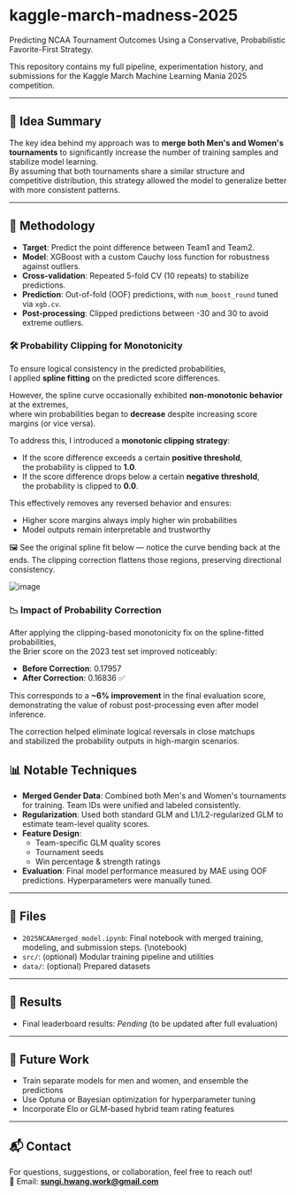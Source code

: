 # kaggle-march-madness-2025

Predicting NCAA Tournament Outcomes Using a Conservative, Probabilistic Favorite-First Strategy.

This repository contains my full pipeline, experimentation history, and submissions for the Kaggle March Machine Learning Mania 2025 competition.

---

## 🧠 Idea Summary

The key idea behind my approach was to **merge both Men's and Women's tournaments** to significantly increase the number of training samples and stabilize model learning.  
By assuming that both tournaments share a similar structure and competitive distribution, this strategy allowed the model to generalize better with more consistent patterns.

---

## 🔧 Methodology

- **Target**: Predict the point difference between Team1 and Team2.
- **Model**: XGBoost with a custom Cauchy loss function for robustness against outliers.
- **Cross-validation**: Repeated 5-fold CV (10 repeats) to stabilize predictions.
- **Prediction**: Out-of-fold (OOF) predictions, with `num_boost_round` tuned via `xgb.cv`.
- **Post-processing**: Clipped predictions between -30 and 30 to avoid extreme outliers.

### 🛠️ Probability Clipping for Monotonicity

To ensure logical consistency in the predicted probabilities,  
I applied **spline fitting** on the predicted score differences.

However, the spline curve occasionally exhibited **non-monotonic behavior** at the extremes,  
where win probabilities began to **decrease** despite increasing score margins (or vice versa).

To address this, I introduced a **monotonic clipping strategy**:

- If the score difference exceeds a certain **positive threshold**,  
  the probability is clipped to **1.0**.
- If the score difference drops below a certain **negative threshold**,  
  the probability is clipped to **0.0**.

This effectively removes any reversed behavior and ensures:

- Higher score margins always imply higher win probabilities
- Model outputs remain interpretable and trustworthy

🖼️ See the original spline fit below — notice the curve bending back at the ends.
The clipping correction flattens those regions, preserving directional consistency.

![image](https://github.com/user-attachments/assets/05a47743-5d56-4793-a333-56ddcf2bdf79)
### 📉 Impact of Probability Correction

After applying the clipping-based monotonicity fix on the spline-fitted probabilities,  
the Brier score on the 2023 test set improved noticeably:

- **Before Correction**: 0.17957  
- **After Correction**: 0.16836 ✅

This corresponds to a **~6% improvement** in the final evaluation score,  
demonstrating the value of robust post-processing even after model inference.

The correction helped eliminate logical reversals in close matchups  
and stabilized the probability outputs in high-margin scenarios.

## 📊 Notable Techniques

- **Merged Gender Data**: Combined both Men's and Women's tournaments for training. Team IDs were unified and labeled consistently.
- **Regularization**: Used both standard GLM and L1/L2-regularized GLM to estimate team-level quality scores.
- **Feature Design**:
  - Team-specific GLM quality scores
  - Tournament seeds
  - Win percentage & strength ratings
- **Evaluation**: Final model performance measured by MAE using OOF predictions. Hyperparameters were manually tuned.

---

## 🚀 Files

- `2025NCAAmerged_model.ipynb`: Final notebook with merged training, modeling, and submission steps. (\notebook)
- `src/`: (optional) Modular training pipeline and utilities
- `data/`: (optional) Prepared datasets

---

## 🏁 Results

- Final leaderboard results: _Pending_ (to be updated after full evaluation)

---

## 📝 Future Work

- Train separate models for men and women, and ensemble the predictions
- Use Optuna or Bayesian optimization for hyperparameter tuning
- Incorporate Elo or GLM-based hybrid team rating features

---

## 📬 Contact

For questions, suggestions, or collaboration, feel free to reach out!  
📧 Email: **sungi.hwang.work@gmail.com**
